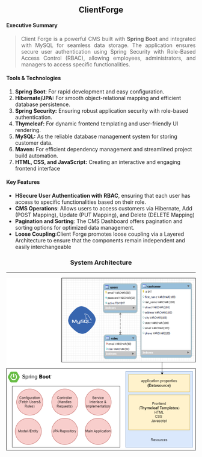 <div align="center">
 <h2>ClientForge</h2>
</div> 
 <div align="justify">
  <h4>Executive Summary</h4> 
   
 > <p>Client Forge is a powerful CMS built with <b>Spring Boot</b> and integrated with MySQL for seamless data storage. The application ensures secure user authentication using Spring Security with Role-Based Access Control (RBAC), allowing employees, administrators, and managers to access specific functionalities.</p>
 </div>

<h4>Tools & Technologies</h4> 

1. <b>Spring Boot</b>: For rapid development and easy configuration.
2. <b>Hibernate/JPA:</b> For smooth object-relational mapping and efficient database persistence.
3. <b>Spring Security:</b> Ensuring robust application security with role-based authentication.
4. <b>Thymeleaf:</b> For dynamic frontend templating and user-friendly UI rendering.
5. <b>MySQL:</b> As the reliable database management system for storing customer data.
6. <b>Maven:</b> For efficient dependency management and streamlined project build automation.
7. <b>HTML, CSS, and JavaScript:</b> Creating an interactive and engaging frontend interface

<h4>Key Features</h4> 

- <b>HSecure User Authentication with RBAC</b>, ensuring that each user has access to specific functionalities based on their role.
- <b>CMS Operations</b>: Allows users to access customers via Hibernate, Add (POST Mapping), Update (PUT Mapping), and Delete (DELETE Mapping)
- <b>Pagination and Sorting</b>: The CMS Dashboard offers pagination and sorting options for optimized data management.
- <b>Loose Coupling</b>:Client Forge promotes loose coupling via a Layered Architecture to ensure that the components remain independent and easily interchangeable
<div align="center">
 <h3>System Architecture</h3>
 <hr>
  <img src="https://github.com/mrinalmayank7/ClientForge/blob/main/Architecture.png"> </img>
</div> 
